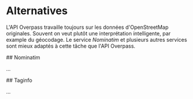 Alternatives
============

L'API Overpass travaille toujours sur les données d'OpenStreetMap originales.
Souvent on veut plutôt une interprétation intelligente, par example du géocodage.
Le service _Nominatim_ et plusieurs autres services sont mieux adaptés à cette tâche que l'API Overpass.

<a name="nominatim"/>
## Nominatim

...
<!--
!-- [Nominatim](https://wiki.openstreetmap.org/wiki/Nominatim) --

!--
Es gibt aber genug Beispiele, bei denen schon der Name das richtige Objekt liefert ...

    nwr[name="Kölner Dom"];
    out geom;

... oder zumindest der Name zusammen mit einer Ortsangabe:

    area[name="Paris"];
    nwr[name="Tour Eiffel"](area);
    out geom;


...

[](https://overpass-turbo.eu/?lat=51.84&lon=12.23&zoom=12&Q=)

    nwr["addr:street"="Bauhausstraße"]
      ["addr:housenumber"="6"]
      ["addr:postcode"="06846"]
      ["addr:city"="Dessau-Roßlau"];
    out geom;
--
-->

<a name="taginfo"/>
## Taginfo

...
